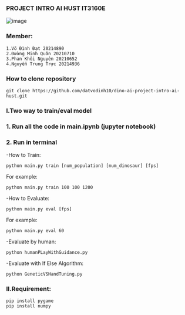 ### PROJECT INTRO AI HUST IT3160E
![image](https://user-images.githubusercontent.com/90944231/209748112-7728473f-6d0e-4f4b-b2af-74931e3af76b.png)
### Member:
    1.Võ Đình Đạt 20214890
    2.Đường Minh Quân 20210710
    3.Phan Khôi Nguyên 20210652
    4.Nguyễn Trung Trực 20214936

### How to clone repository
```
git clone https://github.com/datvodinh10/dino-ai-project-intro-ai-hust.git
```
### I.Two way to train/eval model
### 1. Run all the code in main.ipynb (jupyter notebook)
### 2. Run in terminal
-How to Train:
```
python main.py train [num_population] [num_dinosaur] [fps]
```
For example:
```
python main.py train 100 100 1200
```
-How to Evaluate:
```
python main.py eval [fps]
```
For example:
```
python main.py eval 60
```
-Evaluate by human:
```
python humanPLayWithGuidance.py
```
-Evaluate with If Else Algorithm:
```
python GeneticVSHandTuning.py
```
### II.Requirement:
```
pip install pygame
pip install numpy
```
